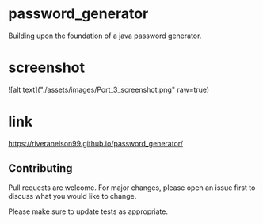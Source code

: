 # password_generator
Building upon the foundation of a java password generator.

# screenshot

![alt text]("./assets/images/Port_3_screenshot.png" raw=true)

# link

https://riveranelson99.github.io/password_generator/

## Contributing
Pull requests are welcome. For major changes, please open an issue first to discuss what you would like to change.

Please make sure to update tests as appropriate.